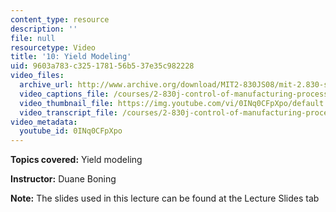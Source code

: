 ```yaml
---
content_type: resource
description: ''
file: null
resourcetype: Video
title: '10: Yield Modeling'
uid: 9603a783-c325-1781-56b5-37e35c982228
video_files:
  archive_url: http://www.archive.org/download/MIT2-830JS08/mit-2.830-s08-lec10_300k.mp4
  video_captions_file: /courses/2-830j-control-of-manufacturing-processes-sma-6303-spring-2008/a3ee794f811e54358f575bc4bbfdcb93_0INq0CFpXpo.vtt
  video_thumbnail_file: https://img.youtube.com/vi/0INq0CFpXpo/default.jpg
  video_transcript_file: /courses/2-830j-control-of-manufacturing-processes-sma-6303-spring-2008/0cb41a6481a45e4f995b4adef328970b_0INq0CFpXpo.pdf
video_metadata:
  youtube_id: 0INq0CFpXpo
---
```


**Topics covered:** Yield modeling

**Instructor:** Duane Boning

**Note:** The slides used in this lecture can be found at the Lecture Slides tab